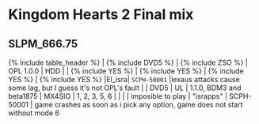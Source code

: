 # Kingdom Hearts 2 Final mix
## __SLPM_666.75__

{% include table_header %}
| {% include DVD5 %} | {% include ZSO %} | OPL 1.0.0 | HDD |  | {% include YES %} | {% include YES %} | {% include YES %} | {% include YES %} |El_isra| `SCPH-50001` |lexaus attacks cause some lag, but I guess it's not OPL's fault |
| DVD5 | UL | 1.1.0, BDM3 and beta1875 | MX4SIO | 1, 2, 3, 5, 6 |  |  |  | imposible to play | "israpps" | SCPH-50001 | game crashes as soon as i pick any option, game does not start without mode 6 
